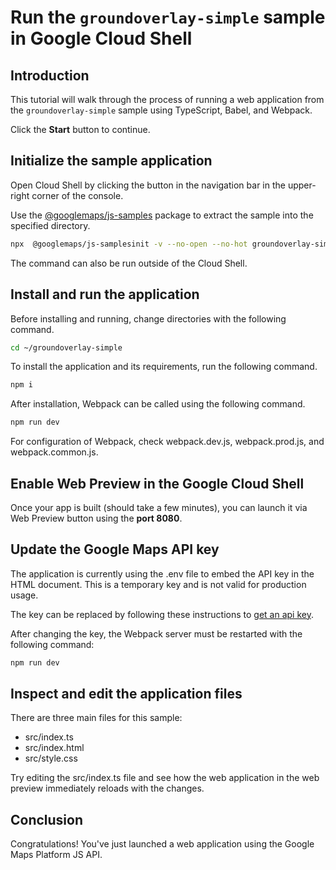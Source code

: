 # Run the `groundoverlay-simple` sample in Google Cloud Shell

<walkthrough-tutorial-duration duration="10"/>

## Introduction

This tutorial will walk through the process of running a web application from
the `groundoverlay-simple` sample using TypeScript, Babel, and Webpack.

Click the **Start** button to continue.

## Initialize the sample application

Open Cloud Shell by clicking the
<walkthrough-cloud-shell-icon></walkthrough-cloud-shell-icon> button in the
navigation bar in the upper-right corner of the console.

Use the [@googlemaps/js-samples](https://www.npmjs.com/package/@googlemaps/js-samples) package to 
extract the sample into the specified directory.

```bash
npx  @googlemaps/js-samplesinit -v --no-open --no-hot groundoverlay-simple ~/groundoverlay-simple
```

The command can also be run outside of the Cloud Shell.

## Install and run the application

Before installing and running, change directories with the following command.

```bash
cd ~/groundoverlay-simple
```

To install the application and its requirements, run the following command.

```bash
npm i
```

After installation, Webpack can be called using the following command.

```bash
npm run dev
```

For configuration of Webpack, check
<walkthrough-editor-open-file filePath="groundoverlay-simple/webpack.dev.js">webpack.dev.js</walkthrough-editor-open-file>,
<walkthrough-editor-open-file filePath="groundoverlay-simple/webpack.prod.js">webpack.prod.js</walkthrough-editor-open-file>,
and
<walkthrough-editor-open-file filePath="groundoverlay-simple/webpack.common.js">webpack.common.js</walkthrough-editor-open-file>.

## Enable Web Preview in the Google Cloud Shell

Once your app is built (should take a few minutes), you can launch it via
<walkthrough-spotlight-pointer target="cloudshell" spotlightId="devshell-web-preview-button">Web
Preview button</walkthrough-spotlight-pointer> using the **port 8080**.

## Update the Google Maps API key

The application is currently using the
<walkthrough-editor-open-file filePath="groundoverlay-simple/.env">.env</walkthrough-editor-open-file>
file to embed the API key in the HTML document. This is a temporary key and is
not valid for production usage.

The key can be replaced by following these instructions to
[get an api key](https://developers.google.com/maps/documentation/javascript/get-api-key).

After changing the key, the Webpack server must be restarted with the following
command:

```bash
npm run dev
```

## Inspect and edit the application files

There are three main files for this sample:

*   <walkthrough-editor-open-file filePath="groundoverlay-simple/src/index.ts">src/index.ts</walkthrough-editor-open-file>
*   <walkthrough-editor-open-file filePath="groundoverlay-simple/src/index.html">src/index.html</walkthrough-editor-open-file>
*   <walkthrough-editor-open-file filePath="groundoverlay-simple/src/style.css">src/style.css</walkthrough-editor-open-file>

Try editing the <walkthrough-editor-open-file filePath="groundoverlay-simple/src/index.ts">src/index.ts</walkthrough-editor-open-file> file and see how the web application in the web preview immediately reloads with the changes.

## Conclusion

<walkthrough-conclusion-trophy></walkthrough-conclusion-trophy>

Congratulations! You've just launched a web application using the Google Maps
Platform JS API.
